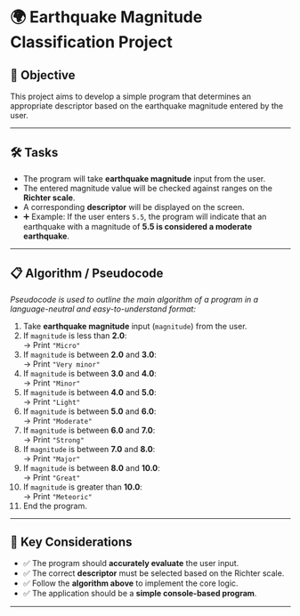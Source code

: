 

# 🌍 Earthquake Magnitude Classification Project

## 🎯 Objective

This project aims to develop a simple program that determines an appropriate descriptor based on the earthquake magnitude entered by the user.

---

## 🛠️ Tasks

- The program will take **earthquake magnitude** input from the user.
- The entered magnitude value will be checked against ranges on the **Richter scale**.
- A corresponding **descriptor** will be displayed on the screen.
- ➕ Example: If the user enters `5.5`, the program will indicate that an earthquake with a magnitude of **5.5 is considered a moderate earthquake**.

---

## 📋 Algorithm / Pseudocode

*Pseudocode is used to outline the main algorithm of a program in a language-neutral and easy-to-understand format:*

1. Take **earthquake magnitude** input (`magnitude`) from the user.
2. If `magnitude` is less than **2.0**:  
   → Print `"Micro"`
3. If `magnitude` is between **2.0** and **3.0**:  
   → Print `"Very minor"`
4. If `magnitude` is between **3.0** and **4.0**:  
   → Print `"Minor"`
5. If `magnitude` is between **4.0** and **5.0**:  
   → Print `"Light"`
6. If `magnitude` is between **5.0** and **6.0**:  
   → Print `"Moderate"`
7. If `magnitude` is between **6.0** and **7.0**:  
   → Print `"Strong"`
8. If `magnitude` is between **7.0** and **8.0**:  
   → Print `"Major"`
9. If `magnitude` is between **8.0** and **10.0**:  
   → Print `"Great"`
10. If `magnitude` is greater than **10.0**:  
    → Print `"Meteoric"`
11. End the program.

---

## 📌 Key Considerations

- ✅ The program should **accurately evaluate** the user input.
- ✅ The correct **descriptor** must be selected based on the Richter scale.
- ✅ Follow the **algorithm above** to implement the core logic.
- ✅ The application should be a **simple console-based program**.

---
